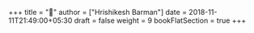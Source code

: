 +++
title = "🌲"
author = ["Hrishikesh Barman"]
date = 2018-11-11T21:49:00+05:30
draft = false
weight = 9
bookFlatSection = true
+++
